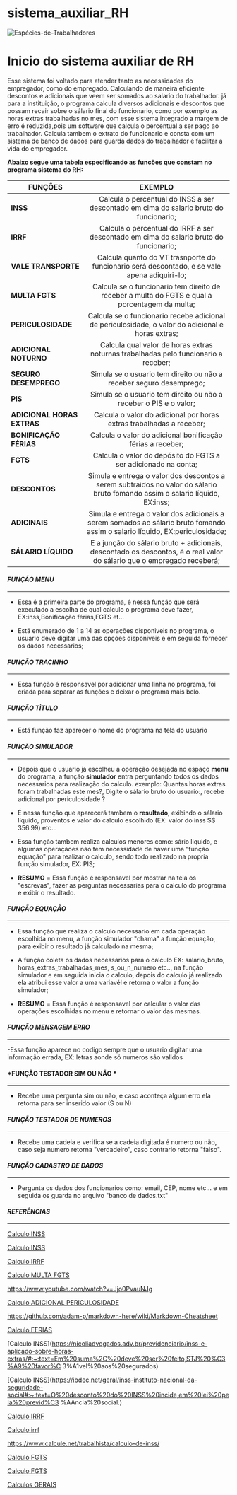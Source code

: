 # sistema_auxiliar_RH

![Espécies-de-Trabalhadores](https://user-images.githubusercontent.com/128190811/236585355-656daf86-aea6-4a5a-8e14-c60045759e46.jpg)

Inicio do sistema auxiliar de RH
===============================

  Esse sistema foi voltado para atender tanto as necessidades do empregador, como do empregado. Calculando de maneira eficiente descontos e adicionais que veem ser somados ao salario do trabalhador. já para a instituição, o programa calcula diversos adicionais e descontos que possam recair sobre o sálario final do funcionario, como por exemplo as horas extras trabalhadas no mes, com esse sistema integrado a margem de erro é reduzida,pois um software que calcula o percentual a ser pago ao trabalhador. Calcula tambem o extrato do funcionario e consta com um sistema de banco de dados para guarda dados do trabalhador e facilitar a vida do empregador.

  
  
  
  
  
**Abaixo segue uma tabela especificando as funcões que constam no programa sistema do RH:**

| FUNÇÕES                   | EXEMPLO 
| --------------------------|:----------------------------------------------------------------------------------------------------------------------------:|
| **INSS**                  | Calcula o percentual do INSS a ser descontado em cima do salario bruto do funcionario;                                       |
| **IRRF**                  | Calcula o percentual do IRRF a ser descontado em cima do salario bruto do funcionario;                                       |
| **VALE TRANSPORTE**       | Calcula quanto do VT trasnporte do funcionario será descontado, e se vale apena adiquiri-lo;                                 |          
| **MULTA FGTS**            | Calcula se o funcionario tem direito de receber a multa do FGTS e qual a porcentagem da multa;                               |
| **PERICULOSIDADE**        | Calcula se o funcionario recebe adicional de periculosidade, o valor do adicional e horas extras;                            |
| **ADICIONAL NOTURNO**     | Calcula qual valor de horas extras noturnas trabalhadas pelo funcionario a receber;                                          |
| **SEGURO DESEMPREGO**     | Simula se o usuario tem direito ou não a receber seguro desemprego;                                                          |
| **PIS**                   | Simula se o usuario tem direito ou não a receber o PIS e o valor;                                                            |
| **ADICIONAL HORAS EXTRAS**| Calcula o valor do adicional por horas extras trabalhadas a receber;                                                         |  
| **BONIFICAÇÃO FÉRIAS**    | Calcula o valor do adicional bonificação férias a receber;                                                                   |
| **FGTS**                  | Calcula o valor do depósito do FGTS a ser adicionado na conta;                                                               |
| **DESCONTOS**             | Simula e entrega o valor dos descontos a serem subtraidos no valor do sálario bruto fomando assim o salario líquido, EX:inss;|
| **ADICINAIS**             | Simula e entrega o valor dos adicionais a serem somados ao sálario bruto fomando assim o salario líquido, EX:periculosidade; |
| **SÁLARIO LÍQUIDO**       | E a junção do sálario bruto + adicionais, descontado os descontos, é o real valor do sálario que o empregado receberá;       |




#### *FUNÇÃO MENU* ####
****************************

- Essa é a primeira parte do programa, é nessa função que será executado a escolha de qual calculo o programa deve fazer, EX:inss,Bonificação férias,FGTS et...

- Está enumerado de 1 a 14 as operações disponiveis no programa, o usuario deve digitar uma das opções disponiveis e em seguida fornecer os dados necessarios;


#### *FUNÇÃO TRACINHO* ####
****************************

- Essa função é responsavel por adicionar uma linha no programa, foi criada para separar as funções e deixar o programa mais belo.

#### *FUNÇÃO TÌTULO* ####
****************************

- Está função faz aparecer o nome do programa na tela do usuario 

#### *FUNÇÃO SIMULADOR* ####
****************************

-  Depois que o usuario já escolheu a operação desejada no espaço **menu** do programa, a função **simulador** entra perguntando todos os dados necessarios para realização do calculo. exemplo: Quantas horas extras foram trabalhadas este mes?, Digite o sálario bruto do usuario:, recebe adicional por periculosidade ? 

- É nessa função que aparecerá tambem o **resultado**, exibindo o sálario líquido, proventos e valor do calculo escolhido (EX: valor do inss $$ 356.99) etc...

- Essa função tambem realiza calculos menores como: sário liquido, e algumas operaçãoes não tem necessidade de haver uma "função equação" para realizar o calculo, sendo todo realizado na propria função simulador, EX: PIS;

- **RESUMO** = Essa função é responsavel por mostrar na tela os "escrevas", fazer as perguntas necessarias para o calculo do programa e exibir o resultado.

#### *FUNÇÃO EQUAÇÂO* ####
****************************

- Essa função que realiza o calculo necessario em cada operação escolhida no menu, a função simulador "chama" a função equação, para exibir o resultado já calculado na mesma;

- A função coleta os dados necessarios para o calculo EX: salario_bruto, horas_extras_trabalhadas_mes, s_ou_n_numero etc.., na função simulador e em seguida inicia o calculo, depois do calculo já realizado ela atribui esse valor a uma variavél e retorna o valor a função simulador;

- **RESUMO** = Essa função é responsavel por calcular o valor das operações escolhidas no menu e retornar o valor das mesmas.

#### *FUNÇÃO MENSAGEM ERRO* ####
****************************

-Essa função aparece no codigo sempre que o usuario digitar uma informação errada, EX: letras aonde só numeros são validos

#### *FUNÇÃO TESTADOR SIM OU NÃO * ####
****************************

- Recebe uma pergunta sim ou não, e caso aconteça algum erro ela retorna para ser inserido valor (S ou N)

#### *FUNÇÃO TESTADOR DE NUMEROS* ####
****************************

- Recebe uma cadeia e verifica se a cadeia digitada é numero ou não, caso seja numero retorna "verdadeiro", caso contrario retorna "falso".

#### *FUNÇÃO CADASTRO DE DADOS* ####
************************************

- Pergunta os dados dos funcionarios como: email, CEP, nome etc... e em seguida os guarda no arquivo "banco de dados.txt" 

#### *REFERÊNCIAS* ####
************************************

[Calculo INSS](https://meutudo.com.br/blog/calculo-inss/)

[Calculo INSS](https://www.coalize.com.br/calculadora-de-inss-resultado)

[Calculo IRRF](https://www.calcule.net/trabalhista/calculo-imposto-de-renda-irrf/#topnav)

[Calculo MULTA FGTS](https://www.pontotel.com.br/multa-fgts/)

https://www.youtube.com/watch?v=Jjo0PvauNJg

[Calculo ADICIONAL PERICULOSIDADE](https://folhacerta.com/o-que-e-adicional-de-periculosidade-e-como-calcular/#:~:text=Na%20pr%C3%A1tica%2C%20se%20um%20colaborador,salarial%2C%20n%C3%A3o%20de%20car%C3%A1ter%20indenizat%C3%B3rio.)

https://github.com/adam-p/markdown-here/wiki/Markdown-Cheatsheet

[Calculo FERIAS](https://www.idinheiro.com.br/calculadoras/calculadora-de-ferias/)

[Calculo INSS](https://nicoliadvogados.adv.br/previdenciario/inss-e-aplicado-sobre-horas-extras/#:~:text=Em%20suma%2C%20deve%20ser%20feito,STJ%20%C3%A9%20favor%C
3%A1vel%20aos%20segurados)

[Calculo INSS](https://ibdec.net/geral/inss-instituto-nacional-da-seguridade-social#:~:text=O%20desconto%20do%20INSS%20incide,em%20lei%20pela%20previd%C3
%AAncia%20social.)

[Calculo IRRF](https://economia.uol.com.br/imposto-de-renda/noticias/redacao/2023/04/06/tabela-do-imposto-de-renda-2023-veja-faixas-aliquotas-e-como-calcular.htm)

[Calculo irrf](https://www.calcule.net/trabalhista/calculo-imposto-de-renda-irrf/#topnav)

https://www.calcule.net/trabalhista/calculo-de-inss/

[Calculo FGTS](https://tangerino.com.br/blog/calculo-do-fgts-passo-a-passo/#:~:text=FGTS%20em%202022%3F-,O%20que%20%C3%A9%20o%20C%C3%A1lculo%20do%20FGTS%3F,a%20al%C3%ADquota%20%C3%A9%20de%202%25.)

[Calculo FGTS](https://calculomania.com/calculo-de-adicional-noturno/)

[Calculos GERAIS](https://www.calcule.net/)






 


